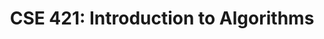 ---
layout: single
sidebar: default
title: "CSE 421: Introduction to Algorithms"
toc: true 
quarter: FALL
year: 2024
description: Techniques for design of efficient algorithms. Methods for showing lower bounds on computational complexity.
---